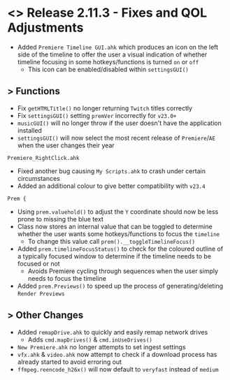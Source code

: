 # <> Release 2.11.3 - Fixes and QOL Adjustments
- Added `Premiere Timeline GUI.ahk` which produces an icon on the left side of the timeline to offer the user a visual indication of whether timeline focusing in some hotkeys/functions is turned `on` or `off`
    - This icon can be enabled/disabled within `settingsGUI()`

## > Functions
- Fix `getHTMLTitle()` no longer returning `Twitch` titles correctly
- Fix `settingsGUI()` setting `premVer` incorrectly for `v23.0+`
- `musicGUI()` will no longer throw if the user doesn't have the application installed
- `settingsGUI()` will now select the most recent release of `Premiere`/`AE` when the user changes their year

`Premiere_RightClick.ahk`
- Fixed another bug causing `My Scripts.ahk` to crash under certain circumstances
- Added an additional colour to give better compatibility with `v23.4`

`Prem {`
- Using `prem.valuehold()` to adjust the `Y` coordinate should now be less prone to missing the blue text
- Class now stores an internal value that can be toggled to determine whether the user wants some hotkeys/functions to focus the `timeline`
    - To change this value call `prem().__toggleTimelineFocus()`
- Added `prem.timelineFocusStatus()` to check for the coloured outline of a typically focused window to determine if the timeline needs to be focused or not
    - Avoids Premiere cycling through sequences when the user simply needs to focus the timeline
- Added `prem.Previews()` to speed up the process of generating/deleting `Render Previews`

## > Other Changes
- Added `remapDrive.ahk` to quickly and easily remap network drives
    - Adds `cmd.mapDrives()` & `cmd.inUseDrives()`
- `New Premiere.ahk` no longer attempts to set ingest settings
- `vfx.ahk` & `video.ahk` now attempt to check if a download process has already started to avoid erroring out
- `ffmpeg.reencode_h26x()` will now default to `veryfast` instead of `medium`